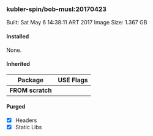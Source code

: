 ### kubler-spin/bob-musl:20170423

Built: Sat May  6 14:38:11 ART 2017
Image Size: 1.367 GB

#### Installed
None.
#### Inherited
Package | USE Flags
--------|----------
**FROM scratch** |
#### Purged
- [x] Headers
- [x] Static Libs
